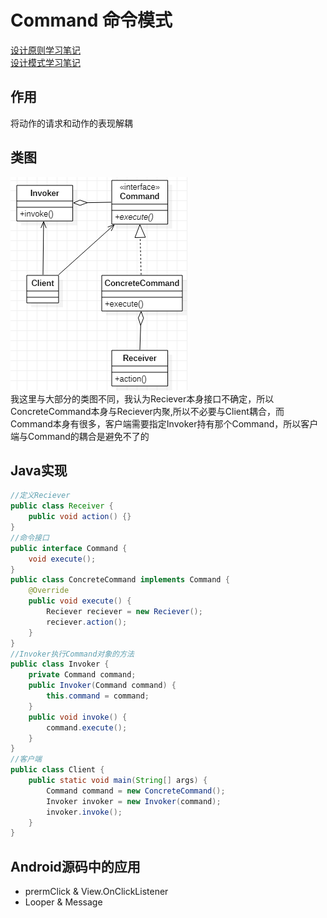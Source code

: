 # Command 命令模式
[设计原则学习笔记](https://www.jianshu.com/p/f7f79adad32b)  
[设计模式学习笔记](https://www.jianshu.com/p/08bf9381697c)  
## 作用
将动作的请求和动作的表现解耦
## 类图
![命令模式类图](res/command_01.PNG)  
我这里与大部分的类图不同，我认为Reciever本身接口不确定，所以ConcreteCommand本身与Reciever内聚,所以不必要与Client耦合，而Command本身有很多，客户端需要指定Invoker持有那个Command，所以客户端与Command的耦合是避免不了的
## Java实现
```Java
//定义Reciever
public class Receiver {
    public void action() {}
}
//命令接口
public interface Command {
    void execute();
}
public class ConcreteCommand implements Command {
    @Override
    public void execute() {
        Reciever reciever = new Reciever();
        reciever.action();
    }
}
//Invoker执行Command对象的方法
public class Invoker {
    private Command command;
    public Invoker(Command command) {
        this.command = command;
    }
    public void invoke() {
        command.execute();
    }
}
//客户端
public class Client {
    public static void main(String[] args) {
        Command command = new ConcreteCommand();
        Invoker invoker = new Invoker(command);
        invoker.invoke();
    }
}
```
## Android源码中的应用
* prermClick & View.OnClickListener
* Looper & Message
